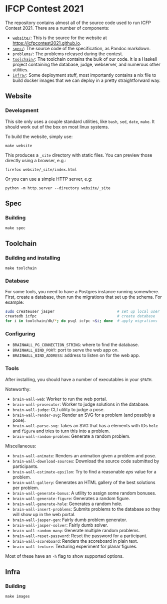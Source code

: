 # IFCP Contest 2021

The repository contains almost all of the source code used to run ICFP Contest
2021.  There are a number of components:

 -  [`website/`](#website): This is the source for the website at
    <https://icfpcontest2021.github.io>.
 -  [`spec/`](#spec): The source code of the specification, as Pandoc markdown.
 -  `problems/`: The problems released during the contest.
 -  [`toolchain/`](#toolchain): The toolchain contains the bulk of our code.
    It is a Haskell project containing the database, judge, webserver, and
    numerous other utilities.
 -  [`infra/`](#infra): Some deployment stuff, most importantly contains a nix
    file to build docker images that we can deploy in a pretty
    straightforward way.

## Website

### Development

This site only uses a couple standard utilities, like `bash`, `sed`, `date`,
`make`.  It should work out of the box on most linux systems.

To build the website, simply use:

    make website

This produces a `_site` directory with static files.  You can preview those
directly using a browser, e.g.:

    firefox website/_site/index.html

Or you can use a simple HTTP server, e.g:

    python -m http.server --directory website/_site

## Spec

### Building

    make spec

## Toolchain

### Building and installing

    make toolchain
    
### Database

For some tools, you need to have a Postgres instance running somewhere.
First, create a database, then run the migrations that set up the schema.
For example:

```bash
sudo createuser jasper                            # set up local user
createdb icfpc                                    # create database
for i in toolchain/db/*; do psql icfpc <$i; done  # apply migrations
```

### Configuring

 -  `BRAINWALL_PG_CONNECTION_STRING`: where to find the database.
 -  `BRAINWALL_BIND_PORT`: port to serve the web app on.
 -  `BRAINWALL_BIND_ADDRESS`: address to listen on for the web app.

### Tools

After installing, you should have a number of executables in your `$PATH`.

Noteworthy:

 -  `brain-wall-web`: Worker to run the web portal.
 -  `brain-wall-prosecutor`: Worker to judge solutions in the database.
 -  `brain-wall-judge`: CLI utility to judge a pose.
 -  `brain-wall-render-svg`: Render an SVG for a problem (and possibly a pose).
 -  `brain-wall-parse-svg`: Takes an SVG that has a elements with IDs `hole` and
    `figure` and tries to turn this into a problem.
 -  `brain-wall-random-problem`: Generate a random problem.

Miscellaneous:

 -  `brain-wall-animate`: Renders an animation given a problem and pose.
 -  `brain-wall-download-sources`: Download the source code submitted by
    participants.
 -  `brain-wall-estimate-epsilon`: Try to find a reasonable _eps_ value for a
    problem.
 -  `brain-wall-gallery`: Generates an HTML gallery of the best solutions per
    problem.
 -  `brain-wall-generate-bonus`: A utility to assign some random bonuses.
 -  `brain-wall-generate-figure`: Generates a random figure.
 -  `brain-wall-generate-hole`: Generates a random hole.
 -  `brain-wall-insert-problems`: Submits problems to the database so they will
    show up in the web portal.
 -  `brain-wall-jasper-gen`: Fairly dumb problem generator.
 -  `brain-wall-jasper-solver`: Fairly dumb solver.
 -  `brain-wall-random-many`: Generate multiple random problems.
 -  `brain-wall-reset-password`: Reset the password for a participant.
 -  `brain-wall-scoreboard`: Renders the scoreboard in plain text.
 -  `brain-wall-texture`: Texturing experiment for planar figures.

Most of these have an `-h` flag to show supported options.

## Infra

### Building

    make images
